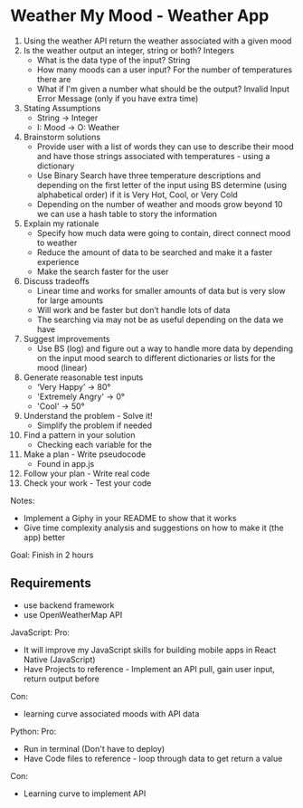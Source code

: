 # Weather My Mood - Weather App
1. Using the weather API return the weather associated with a given mood
2. Is the weather output an integer, string or both? Integers
    - What is the data type of the input? String
    - How many moods can a user input? For the number of temperatures there are
    - What if I'm given a number what should be the output? Invalid Input Error Message (only if you have extra time)
3. Stating Assumptions
    - String -> Integer
    - I: Mood -> O: Weather
3. Brainstorm solutions
    - Provide user with a list of words they can use to describe their mood and have those strings associated with temperatures - using a dictionary
    - Use Binary Search have three temperature descriptions and depending on the first letter of the input using BS determine (using alphabetical order) if it is Very Hot, Cool, or Very Cold
    - Depending on the number of weather and moods grow beyond 10 we can use a hash table to story the information
4. Explain my rationale
    - Specify how much data were going to contain, direct connect mood to weather
    - Reduce the amount of data to be searched and make it a faster experience
    - Make the search faster for the user
5. Discuss tradeoffs
    - Linear time and works for smaller amounts of data but is very slow for large amounts
    - Will work and be faster but don’t  handle lots of data
    - The searching via may not be as useful depending on the data we have
6. Suggest improvements
    - Use BS (log)  and figure out a way to handle more data by depending on the input mood search to different dictionaries or lists for the mood (linear)
7. Generate reasonable test inputs
    - ‘Very Happy’ -> 80°
    - 'Extremely Angry' -> 0°
    - 'Cool' -> 50°
8. Understand the problem - Solve it!
    - Simplify the problem if needed
9. Find a pattern in your solution
    - Checking each variable for the
10. Make a plan - Write pseudocode
    - Found in app.js
11. Follow your plan - Write real code
12. Check your work - Test your code

Notes:
- Implement a Giphy in your README to show that it works
- Give time complexity analysis and suggestions on how to make it (the app) better

Goal: Finish in 2 hours

## Requirements
- use backend framework
- use OpenWeatherMap API

JavaScript:
Pro:
- It will improve my JavaScript skills for building mobile apps in React Native (JavaScript)
- Have Projects to reference - Implement an API pull, gain user input, return output before

Con:
- learning curve associated moods with API data

Python:
Pro:
- Run in terminal (Don't have to deploy)
- Have Code files to reference - loop through data to get return a value

Con:
- Learning curve to implement API
